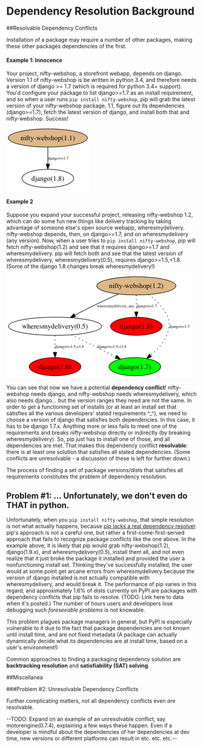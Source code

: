 # Dependency Resolution Background

##Resolvable Dependency Conflicts

Installation of a package may require a number of other packages, making these other packages dependencies of the first.

#### Example 1: Innocence

Your project, nifty-webshop, a storefront webapp, depends on django. Version 1.1 of nifty-webshop is be written in python 3.4, and therefore needs a version of django >= 1.7 (which is required for python 3.4+ support). You'd configure your package to list django>=1.7 as an install requirement, and so when a user runs `pip install nifty-webshop`, pip will grab the latest version of your nifty-webshop package, 1.1, figure out its dependencies (django>=1.7), fetch the latest version of django, and install both that and nifty-webshop. Success!

![Dependency Example 1](dep_conflict_examples.png "Dependency Example 1")



#### Example 2

Suppose you expand your successful project, releasing nifty-webshop 1.2, which can do some fun new things like delivery tracking by taking advantage of someone else's open source webapp, wheresmydelivery. nifty-webshop depends, then, on django>=1.7, and on wheresmydelivery (any version). Now, when a user tries to `pip install nifty-webshop`, pip will fetch nifty-webshop(1.2) and see that it requires django>=1.7 and wheresmydelivery. pip will fetch both and see that the latest version of wheresmydelivery, wheresmydelivery(0.5), requires django>=1.5,<1.8. (Some of the django 1.8 changes break wheresmydelivery!)

![Dependency Example 2](dep_conflict_examples2.png "Dependency Example 2")

You can see that now we have a potential **dependency conflict**! nifty-webshop needs django, and nifty-webshop needs wheresmydelivery, which also needs django... but the version ranges they need are not the same. In order to get a functioning set of installs (or at least an install set that satisfies all the various developers' stated requirements ^_^), we need to choose a version of django that satisfies both dependencies. In this case, it has to be django 1.7.x. Anything more or less fails to meet one of the requirements and breaks nifty-webshop directly or indirectly (by breaking wheresmydelivery). So, pip just has to install one of those, and all dependencies are met. That makes this dependency conflict **resolvable**: there is at least one solution that satisfies all stated dependencies. (Some conflicts are unresolvable - a discussion of these is left for further down.)

The process of finding a set of package versions/dists that satisfies all requirements constitutes the problem of dependency resolution.



## Problem #1: ... Unfortunately, we don't even do THAT in python.

Unfortunately, when you `pip install nifty-webshop`, that simple resolution is not what actually happens, because [pip lacks a real dependency resolver](https://github.com/pypa/pip/issues/988). pip's approach is not a careful one, but rather a first-come-first-served approach that fails to recognize package conflicts like the one above. In the example above, it is likely that pip would grab nifty-webshop(1.2), django(1.9.x), and wheresmydelivery(0.5), install them all, and not even realize that it just broke the package it installed and provided the user a nonfunctioning install set. Thinking they've successfully installed, the user would at some point get arcane errors from wheresmydelivery because the version of django installed is not actually compatible with wheresmydelivery, and would break it. The performance of pip varies in this regard, and approximately 1.6% of dists currently on PyPI are packages with dependency conflicts that pip fails to resolve. (TODO: Link here to data when it's posted.) The number of hours users and developers lose debugging such *foreseeable problems* is not knowable.

This problem plagues package managers in general, but PyPI is especially vulnerable to it due to the fact that package dependencies are not known until install time, and are not fixed metadata (A package can actually dynamically decide what its dependencies are at install time, based on a user's environment!)

Common approaches to finding a packaging dependency solution are **backtracking resolution** and **satisfiability (SAT) solving**. 







##Miscellanea

###Problem #2: Unresolvable Dependency Conflicts

Further complicating matters, not all dependency conflicts even *are* resolvable.

--TODO: Expand on an example of an unresolvable conflict, say motorengine(0.7.4), explaining a few ways these happen. Even if a developer is mindful about the dependencies of her dependencies at dev time, new versions or different platforms can result in etc. etc. etc.--



